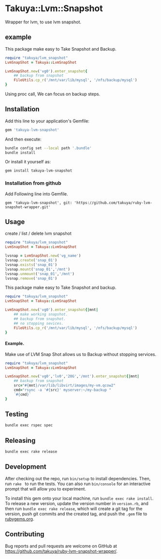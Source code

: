 # Takuya::Lvm::Snapshot

Wrapper for lvm, to use lvm snapshot. 
## example 

This package make easy to Take Snapshot and Backup.

```ruby
require "takuya/lvm_snapshot"
LvmSnapShot = Takuya::LvmSnapShot

LvmSnapShot.new('vg0').enter_snapshot{
    ## backup from snapshot 
    FileUtils.cp_r('/mnt/var/lib/mysql', '/nfs/backup/mysql')
}
```

Using proc call, We can focus on backup steps.

## Installation

Add this line to your application's Gemfile:

```ruby
gem 'takuya-lvm-snapshot'
```
And then execute:

```sh
bundle config set --local path '.bundle'
bundle install
```
Or install it yourself as:
```sh
gem install takuya-lvm-snapshot
```

### Installation from github
Add Following line into Gemfile.
```
gem 'takuya-lvm-snapshot', git: 'https://github.com/takuya/ruby-lvm-snapshot-wrapper.git'
```

## Usage

create / list / delete lvm snapshot
```ruby
require "takuya/lvm_snapshot"
LvmSnapShot = Takuya::LvmSnapShot

lvsnap = LvmSnapShot.new('vg_name')
lvsnap.create('snap_01')
lvsnap.exists('snap_01')
lvsnap.mount('snap_01','/mnt')
lvsnap.unmount('snap_01','/mnt')
lvsnap.remove('snap_01')
```

This package make easy to Take Snapshot and backup.

```ruby
require "takuya/lvm_snapshot"
LvmSnapShot = Takuya::LvmSnapShot

LvmSnapShot.new('vg0').enter_snapshot{|mnt|
    ## make working snapshot.
    ## backup from snapshot.
    ## no stopping sevices.
    FileUtils.cp_r('/mnt/var/lib/mysql', '/nfs/backup/mysql')
}
```


#### Example.
Make use of LVM Snap Shot allows us  to Backup without stopping services.


```ruby
require "takuya/lvm_snapshot"
LvmSnapShot = Takuya::LvmSnapShot

LvmSnapShot.new('vg0','lv0','20G','/mnt').enter_snapshot{|mnt|
    ## backup from snapshot 
    src="#{mnt}/var/lib/libvirt/images/my-vm.qcow2"
    cmd="rsync -a '#{src}' myserver:~/my-backup "
    `#{cmd}`
}
```

## Testing 
```sh
bundle exec rspec spec 
```
## Releasing
```sh
bundle exec rake release
```
## Development

After checking out the repo, run `bin/setup` to install dependencies. Then, run `rake ` to run the tests. You can also run `bin/console` for an interactive prompt that will allow you to experiment.

To install this gem onto your local machine, run `bundle exec rake install`. To release a new version, update the version number in `version.rb`, and then run `bundle exec rake release`, which will create a git tag for the version, push git commits and the created tag, and push the `.gem` file to [rubygems.org](https://rubygems.org).

## Contributing

Bug reports and pull requests are welcome on GitHub at https://github.com/takuya/ruby-lvm-snapshot-wrapper/.
